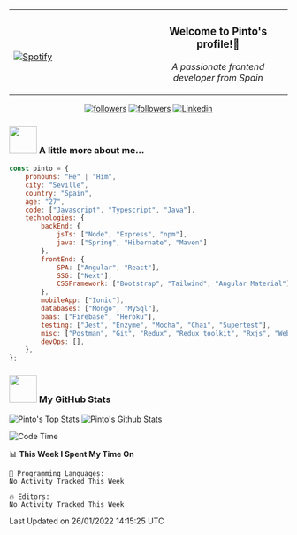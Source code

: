 <table width="100%" align="center"> 
  <tr>
  <td width="50%">
      
&nbsp; <br> [![Spotify](https://novatorem-zeta-rust.vercel.app/api/spotify)](https://open.spotify.com/user/novatorem-zeta-rust)

  </td>
  <td width="50%">
    <h3 align="center">Welcome to Pinto's profile!👋</h3>
    <p align="center"><em>A passionate frontend developer from Spain</em></p>
  </td>
  </table>

<p align="center">
  <a href="https://twitter.com/Jepinher">
    <img alt="followers" title="Follow me on Twitter" src="https://custom-icon-badges.herokuapp.com/twitter/follow/jepinher?color=55960c&labelColor=488207&label=Follow&logo=twitter-outline&logoColor=white&style=for-the-badge"/></a>
  <a href="https://github.com/pinto-hub">
    <img alt="followers" title="Follow me on Github" src="https://custom-icon-badges.herokuapp.com/github/followers/pinto-hub?color=236ad3&labelColor=1155ba&style=for-the-badge&logo=person-add&label=Follow&logoColor=white"/></a>
  <a href="https://www.linkedin.com/in/jesus-hermosell-8973aa175/">
    <img alt="Linkedin" title="Follow me on Linkedin" src="https://img.shields.io/badge/LinkedIn-0077B5?style=for-the-badge&logo=linkedin&logoColor=white"/></a>
</p>

### <img src="https://media.giphy.com/media/VgCDAzcKvsR6OM0uWg/giphy.gif" width="50"> A little more about me...  

```javascript
const pinto = {
    pronouns: "He" | "Him",
    city: "Seville",
    country: "Spain",
    age: "27",
    code: ["Javascript", "Typescript", "Java"],
    technologies: {
        backEnd: {
            jsTs: ["Node", "Express", "npm"],
            java: ["Spring", "Hibernate", "Maven"]
        },
        frontEnd: {
            SPA: ["Angular", "React"],
            SSG: ["Next"],
            CSSFramework: ["Bootstrap", "Tailwind", "Angular Material"],
        },
        mobileApp: ["Ionic"],
        databases: ["Mongo", "MySql"],
        baas: ["Firebase", "Heroku"],
        testing: ["Jest", "Enzyme", "Mocha", "Chai", "Supertest"],
        misc: ["Postman", "Git", "Redux", "Redux toolkit", "Rxjs", "Webpack", "Babel", "Socket.IO"],
        devOps: [],
    },
};
```

### <img src="https://media.giphy.com/media/VgCDAzcKvsR6OM0uWg/giphy.gif" width="50"> My GitHub Stats
![Pinto's Top Stats](https://github-readme-stats-gilt-tau.vercel.app/api/top-langs/?username=pinto-hub&layout=compact&theme=dracula)
![Pinto's Github Stats](https://github-readme-stats-gilt-tau.vercel.app/api?username=pinto-hub&show_icons=true&theme=dracula)


  <!--START_SECTION:waka-->
![Code Time](http://img.shields.io/badge/Code%20Time-114%20hrs%2013%20mins-blue)

📊 **This Week I Spent My Time On** 

```text
💬 Programming Languages: 
No Activity Tracked This Week

🔥 Editors: 
No Activity Tracked This Week

```


 Last Updated on 26/01/2022 14:15:25 UTC
<!--END_SECTION:waka-->
